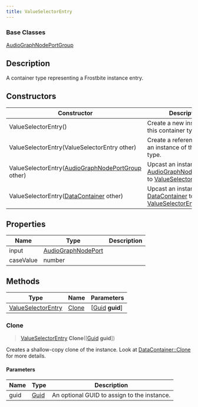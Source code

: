 ```yaml
---
title: ValueSelectorEntry
---
```

### Base Classes

[AudioGraphNodePortGroup](AudioGraphNodePortGroup)

## Description

A container type representing a Frostbite instance entry.

## Constructors

| Constructor                                                                   | Description                                                                                                                 |
| ----------------------------------------------------------------------------- | --------------------------------------------------------------------------------------------------------------------------- |
| ValueSelectorEntry()                                                          | Create a new instance of this container type.                                                                               |
| ValueSelectorEntry(ValueSelectorEntry other)                                  | Create a reference copy of an instance of the same type.                                                                    |
| ValueSelectorEntry([AudioGraphNodePortGroup](AudioGraphNodePortGroup) other)  | Upcast an instance of type [AudioGraphNodePortGroup](AudioGraphNodePortGroup) to [ValueSelectorEntry](ValueSelectorEntry).  |
| ValueSelectorEntry([DataContainer](/vext/ref/shared/class/datacontainer) other) | Upcast an instance of type [DataContainer](/vext/ref/shared/class/datacontainer) to [ValueSelectorEntry](ValueSelectorEntry). |

## Properties

| Name      | Type                                     | Description |
| --------- | ---------------------------------------- | ----------- |
| input     | [AudioGraphNodePort](AudioGraphNodePort) |             |
| caseValue | number                                   |             |

## Methods

| Type                                     | Name            | Parameters                                     |
| ---------------------------------------- | --------------- | ---------------------------------------------- |
| [ValueSelectorEntry](ValueSelectorEntry) | [Clone](#clone) | \[[Guid](/vext/ref/shared/class/guid) **guid**\] |

### Clone

> [ValueSelectorEntry](ValueSelectorEntry) **Clone**(\[[Guid](/vext/ref/shared/class/guid) **guid**\])

Creates a shallow-copy clone of the instance. Look at [DataContainer::Clone](/vext/ref/shared/class/datacontainer#clone) for more details.

#### Parameters

| Name | Type         | Description                                 |
| ---- | ------------ | ------------------------------------------- |
| guid | [Guid](Guid) | An optional GUID to assign to the instance. |
